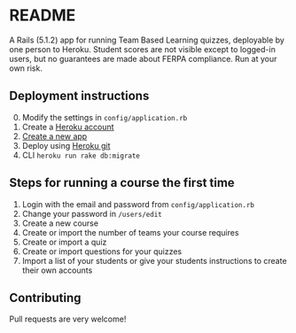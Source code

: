 # README

A Rails (5.1.2) app for running Team Based Learning quizzes, deployable by one person to Heroku.  Student scores are not visible except to logged-in users, but no guarantees are made about FERPA compliance.  Run at your own risk.

## Deployment instructions
0. Modify the settings in `config/application.rb`
1. Create a [Heroku account](https://signup.heroku.com/)
2. [Create a new app](https://dashboard.heroku.com/new-app)
3. Deploy using [Heroku git](https://dashboard.heroku.com/apps/team-based-learning/deploy/heroku-git)
4. CLI `heroku run rake db:migrate`

## Steps for running a course the first time
1. Login with the email and password from `config/application.rb`
2. Change your password in `/users/edit`
3. Create a new course
4. Create or import the number of teams your course requires
5. Create or import a quiz
6. Create or import questions for your quizzes
7. Import a list of your students or give your students instructions to create their own accounts

## Contributing
Pull requests are very welcome!
